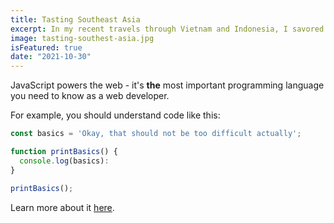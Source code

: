 ```yaml
---
title: Tasting Southeast Asia
excerpt: In my recent travels through Vietnam and Indonesia, I savored the most unforgettable flavors. Join me in this short blog as we explore the culinary gems I discovered along the way, from street food delights to vibrant markets, all seasoned with the stories and smiles of the people who make these countries so deliciously unique.
image: tasting-southest-asia.jpg
isFeatured: true
date: "2021-10-30"
---
```


JavaScript powers the web - it's **the** most important programming language you need to know as a web developer.

For example, you should understand code like this:

```js
const basics = 'Okay, that should not be too difficult actually';

function printBasics() {
  console.log(basics):
}

printBasics();
```

Learn more about it [here](https://academind.com).
